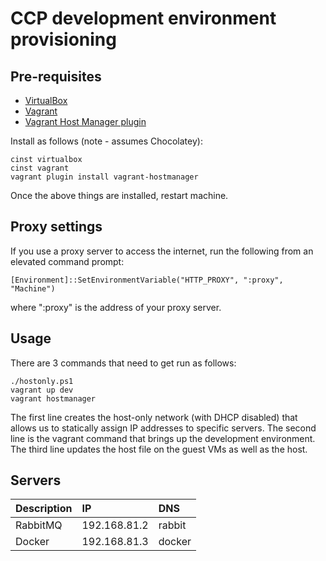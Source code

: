 # CCP development environment provisioning

## Pre-requisites

* [VirtualBox](https://chocolatey.org/packages/virtualbox)
* [Vagrant](https://chocolatey.org/packages/vagrant)
* [Vagrant Host Manager plugin](https://github.com/devopsgroup-io/vagrant-hostmanager)

Install as follows (note - assumes Chocolatey):

    cinst virtualbox
    cinst vagrant
    vagrant plugin install vagrant-hostmanager

Once the above things are installed, restart machine.

## Proxy settings

If you use a proxy server to access the internet, run the following from an elevated command prompt:

    [Environment]::SetEnvironmentVariable("HTTP_PROXY", ":proxy", "Machine")

where ":proxy" is the address of your proxy server.

## Usage

There are 3 commands that need to get run as follows:

    ./hostonly.ps1
    vagrant up dev
    vagrant hostmanager

The first line creates the host-only network (with DHCP disabled) that allows us to statically assign IP addresses to specific servers.
The second line is the vagrant command that brings up the development environment.
The third line updates the host file on the guest VMs as well as the host.

## Servers

| Description | IP | DNS |
| :--- | :--- | :--- |
| RabbitMQ | 192.168.81.2 | rabbit |
| Docker | 192.168.81.3 | docker |
